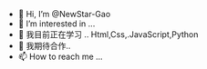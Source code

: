 - 👋 Hi, I’m @NewStar-Gao
- 👀 I’m interested in ...
- 🌱 我目前正在学习 .. Html,Css,.JavaScript,Python
- 💞️ 我期待合作..
- 📫 How to reach me ...

<!---
NewStar-Gao/NewStar-Gao is a ✨ special ✨ repository because its `README.md` (this file) appears on your GitHub profile.
You can click the Preview link to take a look at your changes.
--->
